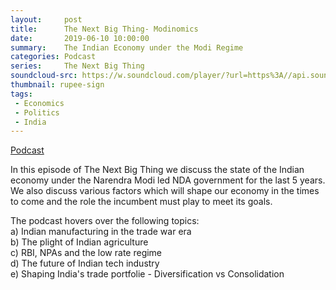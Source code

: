 ```yaml
---
layout:     post
title:      The Next Big Thing- Modinomics
date:       2019-06-10 10:00:00
summary:    The Indian Economy under the Modi Regime
categories: Podcast
series:     The Next Big Thing
soundcloud-src: https://w.soundcloud.com/player/?url=https%3A//api.soundcloud.com/tracks/633966780&color=%23ff5500&auto_play=false&hide_related=false&show_comments=true&show_user=true&show_reposts=false&show_teaser=true
thumbnail: rupee-sign
tags:
 - Economics
 - Politics
 - India
---
```



[Podcast](https://soundcloud.com/bajwanischay/episode-2-modinomics)

In this episode of The Next Big Thing we discuss the state of the Indian economy under the Narendra Modi led NDA government for the last 5 years.     
We also discuss various factors which will shape our economy in the times to come and the role the incumbent must play to meet its goals.   

The podcast hovers over the following topics:  
a) Indian manufacturing in the trade war era   
b) The plight of Indian agriculture   
c) RBI, NPAs and the low rate regime   
d) The future of Indian tech industry    
e) Shaping India's trade portfolie - Diversification vs Consolidation   

